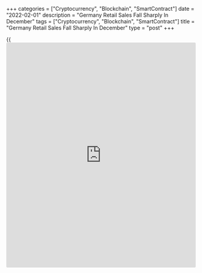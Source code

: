 +++
categories = ["Cryptocurrency", "Blockchain", "SmartContract"]
date = "2022-02-01"
description = "Germany Retail Sales Fall Sharply In December"
tags = ["Cryptocurrency", "Blockchain", "SmartContract"]
title = "Germany Retail Sales Fall Sharply In December"
type = "post"
+++

{{<iframe id="large-banner" src="https://www.bounty.group/#slide=12.0" width="100%" height="600" scrolling="no" style="border: 0px solid rgb(216, 221, 230); border-radius: 3px;">}}

Germany retail sales declined sharply in December, data released by
Destatis showed Tuesday.

Retail sales fell by real 5.5 percent on a monthly basis, reversing a
0.8 percent rise in November. Economists had forecast a moderate fall of
1.4 percent.

On a yearly basis, retail sales remained flat after rising 0.5 percent
in the prior month. Sales were expected to gain 1.1 percent.

Food, beverages and tobacco sales declined 4.1 percent, while non-food
sales grew 2.8 percent annually.

In nominal [terms](https://www.fintechee.com/terms/), retail sales decreased 4.9 percent on month but grew
3.3 percent in December from the last year.

In 2021, retail sales increased 0.7 percent in real [terms](https://www.fintechee.com/terms/) and by 2.9
percent in nominal [terms](https://www.fintechee.com/terms/).

For comments and feedback [contact](https://www.playgroundfx.com/contact/): editorial@rtt[news](https://www.letsplayfx.com/blog/forex-news-website/).com

[Economic News][1]

 **What parts of the world are seeing the best (and worst) economic
performances lately? Click[here][2] to check out our [Econ Scorecard][2]
and find out! See up-to-the-moment [ranking](https://www.playgroundfx.com/blog/crypto-exchange-ranking/)s for the best and worst
performers in [GDP][3], [unemployment rate][4], [inflation][5] and much
more.**

   1. www.rtt[news](https://www.letsplayfx.com/blog/forex-news-website/).com/Content/EconomicNews.aspx
   2. www.rtt[news](https://www.letsplayfx.com/blog/forex-news-website/).com/economic-scorecard/world-rank/retail-sales/highest-performance.aspx
   3. www.rtt[news](https://www.letsplayfx.com/blog/forex-news-website/).com/economic-scorecard/world-rank/GDP/highest-performance.aspx
   4. www.rtt[news](https://www.letsplayfx.com/blog/forex-news-website/).com/economic-scorecard/world-rank/unemployment-rate/lowest-performance.aspx
   5. www.rtt[news](https://www.letsplayfx.com/blog/forex-news-website/).com/economic-scorecard/world-rank/CPI/highest-performance.aspx